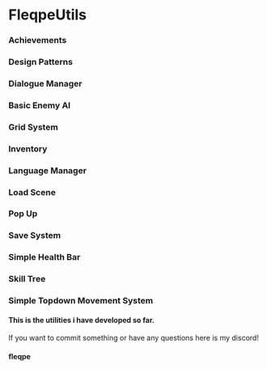 # FleqpeUtils
### Achievements
### Design Patterns
### Dialogue Manager
### Basic Enemy AI
### Grid System
### Inventory
### Language Manager
### Load Scene
### Pop Up
### Save System 
### Simple Health Bar 
### Skill Tree 
### Simple Topdown Movement System
#### This is the utilities i have developed so far.
If you want to commit something or have any questions here is my discord!
#### fleqpe
